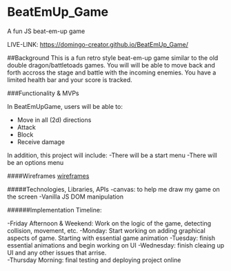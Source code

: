 # BeatEmUp_Game
A fun JS beat-em-up game

LIVE-LINK: https://domingo-creator.github.io/BeatEmUp_Game/

##Background
This is a fun retro style beat-em-up game similar to the old double dragon/battletoads games.  You will will be able to move back and forth accross the stage
and battle with the incoming enemies.  You have a limited health bar and your score is tracked.

###Functionality & MVPs

In BeatEmUpGame, users will be able to:

- Move in all (2d) directions
- Attack
- Block
- Receive damage

In addition, this project will include:
-There will be a start menu
-There will be an options menu

####Wireframes
[wireframes](https://wireframe.cc/i5caUj)


#####Technologies, Libraries, APIs
-canvas: to help me draw my game on the screen
-Vanilla JS DOM manipulation



######Implementation Timeline:

-Friday Afternoon & Weekend: Work on the logic of the game, detecting collision, movement, etc.
-Monday:  Start working on adding graphical aspects of game. Starting with essential game animation
-Tuesday: finish essential animations and begin working on UI
-Wednesday: finish cleaing up UI and any other issues that arrise.  
-Thursday Morning: final testing and deploying project online


